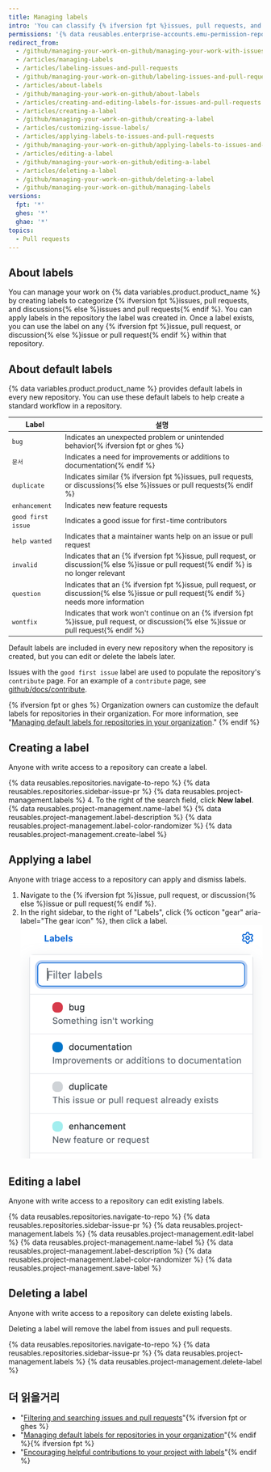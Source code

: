 ```yaml
---
title: Managing labels
intro: 'You can classify {% ifversion fpt %}issues, pull requests, and discussions{% else %}issues and pull requests{% endif %} by creating, editing, applying, and deleting labels.'
permissions: '{% data reusables.enterprise-accounts.emu-permission-repo %}'
redirect_from:
  - /github/managing-your-work-on-github/managing-your-work-with-issues-and-pull-requests/managing-labels
  - /articles/managing-Labels
  - /articles/labeling-issues-and-pull-requests
  - /github/managing-your-work-on-github/labeling-issues-and-pull-requests
  - /articles/about-labels
  - /github/managing-your-work-on-github/about-labels
  - /articles/creating-and-editing-labels-for-issues-and-pull-requests
  - /articles/creating-a-label
  - /github/managing-your-work-on-github/creating-a-label
  - /articles/customizing-issue-labels/
  - /articles/applying-labels-to-issues-and-pull-requests
  - /github/managing-your-work-on-github/applying-labels-to-issues-and-pull-requests
  - /articles/editing-a-label
  - /github/managing-your-work-on-github/editing-a-label
  - /articles/deleting-a-label
  - /github/managing-your-work-on-github/deleting-a-label
  - /github/managing-your-work-on-github/managing-labels
versions:
  fpt: '*'
  ghes: '*'
  ghae: '*'
topics:
  - Pull requests
---
```

  ## About labels

You can manage your work on {% data variables.product.product_name %} by creating labels to categorize {% ifversion fpt %}issues, pull requests, and discussions{% else %}issues and pull requests{% endif %}. You can apply labels in the repository the label was created in. Once a label exists, you can use the label on any {% ifversion fpt %}issue, pull request, or discussion{% else %}issue or pull request{% endif %} within that repository.

## About default labels

{% data variables.product.product_name %} provides default labels in every new repository. You can use these default labels to help create a standard workflow in a repository.

| Label              | 설명                                                                                                                                       |
| ------------------ | ---------------------------------------------------------------------------------------------------------------------------------------- |
| `bug`              | Indicates an unexpected problem or unintended behavior{% ifversion fpt or ghes %}
| `문서`               | Indicates a need for improvements or additions to documentation{% endif %}
| `duplicate`        | Indicates similar {% ifversion fpt %}issues, pull requests, or discussions{% else %}issues or pull requests{% endif %}
| `enhancement`      | Indicates new feature requests                                                                                                           |
| `good first issue` | Indicates a good issue for first-time contributors                                                                                       |
| `help wanted`      | Indicates that a maintainer wants help on an issue or pull request                                                                       |
| `invalid`          | Indicates that an {% ifversion fpt %}issue, pull request, or discussion{% else %}issue or pull request{% endif %} is no longer relevant  |
| `question`         | Indicates that an {% ifversion fpt %}issue, pull request, or discussion{% else %}issue or pull request{% endif %} needs more information |
| `wontfix`          | Indicates that work won't continue on an {% ifversion fpt %}issue, pull request, or discussion{% else %}issue or pull request{% endif %}

Default labels are included in every new repository when the repository is created, but you can edit or delete the labels later.

Issues with the `good first issue` label are used to populate the repository's `contribute` page. For an example of a `contribute` page, see [github/docs/contribute](https://github.com/github/docs/contribute).

{% ifversion fpt or ghes %}
Organization owners can customize the default labels for repositories in their organization. For more information, see "[Managing default labels for repositories in your organization](/articles/managing-default-labels-for-repositories-in-your-organization)."
{% endif %}

## Creating a label

Anyone with write access to a repository can create a label.

{% data reusables.repositories.navigate-to-repo %}
{% data reusables.repositories.sidebar-issue-pr %}
{% data reusables.project-management.labels %}
4. To the right of the search field, click **New label**.
{% data reusables.project-management.name-label %}
{% data reusables.project-management.label-description %}
{% data reusables.project-management.label-color-randomizer %}
{% data reusables.project-management.create-label %}

## Applying a label

Anyone with triage access to a repository can apply and dismiss labels.

1. Navigate to the {% ifversion fpt %}issue, pull request, or discussion{% else %}issue or pull request{% endif %}.
1. In the right sidebar, to the right of "Labels", click {% octicon "gear" aria-label="The gear icon" %}, then click a label. !["Labels" drop-down menu](/assets/images/help/issues/labels-drop-down.png)

## Editing a label

Anyone with write access to a repository can edit existing labels.

{% data reusables.repositories.navigate-to-repo %}
{% data reusables.repositories.sidebar-issue-pr %}
{% data reusables.project-management.labels %}
{% data reusables.project-management.edit-label %}
{% data reusables.project-management.name-label %}
{% data reusables.project-management.label-description %}
{% data reusables.project-management.label-color-randomizer %}
{% data reusables.project-management.save-label %}

## Deleting a label

Anyone with write access to a repository can delete existing labels.

Deleting a label will remove the label from issues and pull requests.

{% data reusables.repositories.navigate-to-repo %}
{% data reusables.repositories.sidebar-issue-pr %}
{% data reusables.project-management.labels %}
{% data reusables.project-management.delete-label %}

## 더 읽을거리
- "[Filtering and searching issues and pull requests](/issues/tracking-your-work-with-issues/filtering-and-searching-issues-and-pull-requests)"{% ifversion fpt or ghes %}
- "[Managing default labels for repositories in your organization](/articles/managing-default-labels-for-repositories-in-your-organization)"{% endif %}{% ifversion fpt %}
- "[Encouraging helpful contributions to your project with labels](/communities/setting-up-your-project-for-healthy-contributions/encouraging-helpful-contributions-to-your-project-with-labels)"{% endif %}
